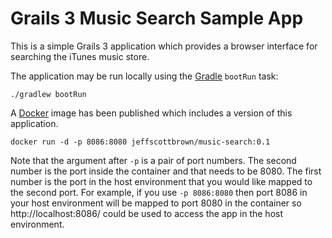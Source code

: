 # Grails 3 Music Search Sample App

This is a simple Grails 3 application which provides a browser interface for searching the iTunes music store.

The application may be run locally using the [Gradle](http://gradle.org/) `bootRun` task:

    ./gradlew bootRun
    
A [Docker](http://docker.com) image has been published which includes a version of this application.

    docker run -d -p 8086:8080 jeffscottbrown/music-search:0.1
    
Note that the argument after `-p` is a pair of port numbers.  The second number is the port inside the 
container and that needs to be 8080.  The first number is the port in the host environment that you would 
like mapped to the second port.  For example, if you use `-p 8086:8080` then port 8086 in your host
environment will be mapped to port 8080 in the container so http://localhost:8086/ could be used to
access the app in the host environment.
